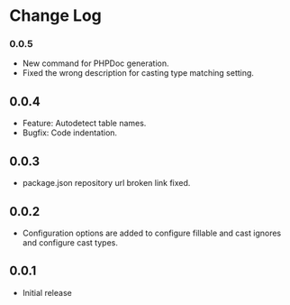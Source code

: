 # Change Log

### 0.0.5

- New command for PHPDoc generation.
- Fixed the wrong description for casting type matching setting.

## 0.0.4

- Feature: Autodetect table names.
- Bugfix: Code indentation.

## 0.0.3

- package.json repository url broken link fixed.

## 0.0.2

- Configuration options are added to configure fillable and cast ignores and configure cast types.

## 0.0.1

- Initial release